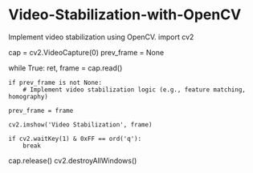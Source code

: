 # Video-Stabilization-with-OpenCV
Implement video stabilization using OpenCV.
import cv2

cap = cv2.VideoCapture(0)
prev_frame = None

while True:
    ret, frame = cap.read()

    if prev_frame is not None:
        # Implement video stabilization logic (e.g., feature matching, homography)

    prev_frame = frame

    cv2.imshow('Video Stabilization', frame)

    if cv2.waitKey(1) & 0xFF == ord('q'):
        break

cap.release()
cv2.destroyAllWindows()
